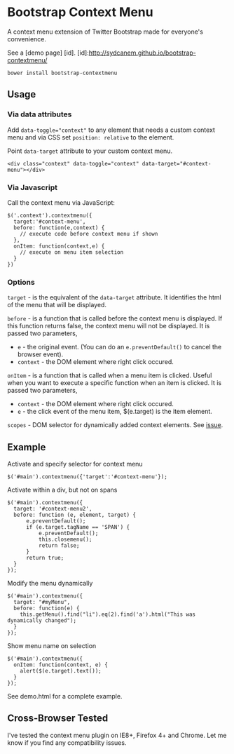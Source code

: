 Bootstrap Context Menu
======================

A context menu extension of Twitter Bootstrap made for everyone's convenience.

See a [demo page] [id].
[id]:http://sydcanem.github.io/bootstrap-contextmenu/

`bower install bootstrap-contextmenu`

Usage
-----

### Via data attributes

Add `data-toggle="context"` to any element that needs a custom context menu and via CSS set `position: relative` to the element.

Point `data-target` attribute to your custom context menu.

`<div class="context" data-toggle="context" data-target="#context-menu"></div>`

### Via Javascript

Call the context menu via JavaScript:

    $('.context').contextmenu({
      target:'#context-menu', 
      before: function(e,context) {
        // execute code before context menu if shown
      },
      onItem: function(context,e) {
        // execute on menu item selection
      }
    })

### Options

`target` - is the equivalent of the `data-target` attribute. It identifies the html of the menu that will be displayed. 

`before` - is a function that is called before the context menu is displayed. If this function returns false, the context menu will not be displayed. It is passed two parameters,

  - `e` - the original event. (You can do an `e.preventDefault()` to cancel the browser event). 
  - `context` - the DOM element where right click occured.

`onItem` - is a function that is called when a menu item is clicked. Useful when you want to execute a specific function when an item is clicked. It is passed two parameters,

  - `context` - the DOM element where right click occured.
  - `e` - the click event of the menu item, $(e.target) is the item element.

`scopes` - DOM selector for dynamically added context elements. See [issue](https://github.com/sydcanem/bootstrap-contextmenu/issues/56).

Example
-------

Activate and specify selector for context menu

    $('#main').contextmenu({'target':'#context-menu'});

Activate within a div, but not on spans

    $('#main').contextmenu({
      target: '#context-menu2',
      before: function (e, element, target) {
          e.preventDefault();
          if (e.target.tagName == 'SPAN') {
              e.preventDefault();
              this.closemenu();
              return false;
          }
          return true;
      }
    });

Modify the menu dynamically

    $('#main').contextmenu({
      target: "#myMenu",
      before: function(e) { 
        this.getMenu().find("li").eq(2).find('a').html("This was dynamically changed");
      }
    });

Show menu name on selection

    $('#main').contextmenu({
      onItem: function(context, e) {
        alert($(e.target).text());
      }
    });



See demo.html for a complete example.

Cross-Browser Tested
--------------------

I've tested the context menu plugin on IE8+, Firefox 4+ and Chrome. Let me know if you find any compatibility issues.
